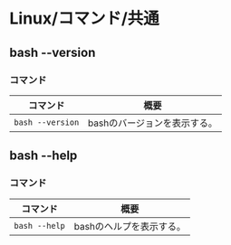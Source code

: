 # Linux/コマンド/共通

## bash --version

### コマンド

| コマンド         | 概要                         |
| ---------------- | ---------------------------- |
| `bash --version` | bashのバージョンを表示する。 |

## bash --help

### コマンド

| コマンド      | 概要                     |
| ------------- | ------------------------ |
| `bash --help` | bashのヘルプを表示する。 |
